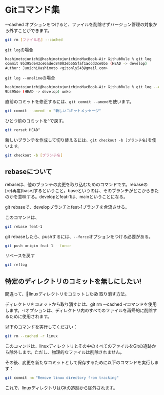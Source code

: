 # Gitコマンド集

--cashed オプションをつけると、ファイルを削除せずバージョン管理の対象から外すことができます。

```bash
git rm [ファイル名] --cached
```

`git log`の場合
```bash
hashimotojunichi@hashimotojunichinoMacBook-Air GithubRule % git log
commit 9b395de43ce6adec84003eb555faf1accd3ce0b6 (HEAD -> develop)
Author: JunichiHashimoto <gitonly543@gmail.com>
```

`git log --oneline`の場合
```bash
hashimotojunichi@hashimotojunichinoMacBook-Air GithubRule % git log --oneline
9b395de (HEAD -> develop) unko
```

直前のコミットを修正するには、`git commit --amend`を使います。

```bash
git commit --amend -m "新しいコミットメッセージ"
```

ひとつ前のコミットを`^`で戻す。
```bash
git rerset HEAD^
```

新しいブランチを作成して切り替えるには、`git checkout -b [ブランチ名]`を使います。

```bash
git checkout -b [ブランチ名]
```

## rebaseについて
rebaseは、他のブランチの変更を取り込むためのコマンドです。rebaseの[re(再度)base]するということ。baseというのは、そのブランチがどこからきたのかを意味する。developとfeat-1は、mainということになる。

git rebaseで、developブランチとfeat-1ブランチを合流させる。

このコマンドは、
```bash
git rebase feat-1
```

git rebaseしたら、pushするには、`--force`オプションをつける必要がある。

```bash
git push origin feat-1 --force
```

リベースを戻す
```bash
git reflog
```

## 特定のディレクトリのコミットを無しにしたい!
間違って、📁linuxディレクトリをコミットした😱
取り消す方法。

ディレクトリをコミットから取り消すには、git rm --cached -rコマンドを使用します。-rオプションは、ディレクトリ内のすべてのファイルを再帰的に削除するために使用されます。

以下のコマンドを実行してください：
```bash
git rm --cached -r linux
```

このコマンドは、linuxディレクトリとその中のすべてのファイルをGitの追跡から除外します。ただし、物理的なファイルは削除されません。

その後、変更を新たなコミットとして保存するために以下のコマンドを実行します：
```bash
git commit -m "Remove linux directory from tracking"
```

これで、linuxディレクトリはGitの追跡から除外されます。
